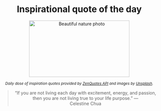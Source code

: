 
<div align="center">

# Inspirational quote of the day

<img src="./data/photo.jpeg" alt="Beautiful nature photo" width="320" height="180">

<sub><i>Daily dose of inspiration quotes provided by [ZenQuotes API](https://zenquotes.io/) and images by [Unsplash](https://unsplash.com/).</i></sub>


<blockquote>&ldquo;If you are not living each day with excitement, energy, and passion, then you are not living true to your life purpose.&rdquo; &mdash; <footer>Celestine Chua</footer></blockquote>

</div>

